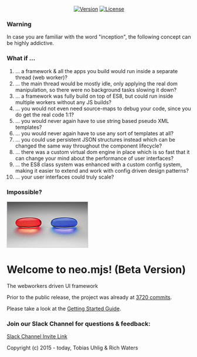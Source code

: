 <p align="center">
  <a href="https://www.npmjs.com/package/neo.mjs"><img src="https://img.shields.io/npm/v/neo.mjs.svg" alt="Version"></a>
  <a href="https://www.npmjs.com/package/neo.mjs"><img src="https://img.shields.io/npm/l/neo.mjs.svg" alt="License"></a>
</p>

### Warning
In case you are familiar with the word "inception", the following concept can be highly addictive.

### What if ...
1.  ... a framework & all the apps you build would run inside a separate thread (web worker)?
2.  ... the main thread would be mostly idle, only applying the real dom manipulation,
so there were no background tasks slowing it down?
3.  ... a framework was fully build on top of ES8, but could run inside multiple workers without any JS builds?
4.  ... you would not even need source-maps to debug your code, since you do get the real code 1:1?
5.  ... you would never again have to use string based pseudo XML templates?
6.  ... you would never again have to use any sort of templates at all?
7.  ... you could use persistent JSON structures instead which can be changed the same way
throughout the component lifecycle?
8.  ... there was a custom virtual dom engine in place which is so fast that it can change your mind about 
the performance of user interfaces?
9.  ... the ES8 class system was enhanced with a custom config system, making it easier to extend and work with config
driven design patterns?
10.  ... your user interfaces could truly scale?

### Impossible?
<img alt="neo.mjs commit history" src="./.github/images/redorbluepill.png">

# Welcome to neo.mjs! (Beta Version)
The webworkers driven UI framework

Prior to the public release, the project was already at <a href=".github/NEOMJS_HISTORY.md">3720 commits</a>.

Please take a look at the <a href=".github/GETTING_STARTED.md">Getting Started Guide</a>.

### Join our Slack Channel for questions & feedback:

<a href="https://join.slack.com/t/neotericjs/shared_invite/enQtNDk2NjEwMTIxODQ2LWRjNGQ3ZTMzODRmZGM2NDM2NzZmZTMzZmE2YjEwNDM4NDhjZDllNWY2ZDkwOWQ5N2JmZWViYjYzZTg5YjdiMDc">Slack Channel Invite Link</a>

Copyright (c) 2015 - today, Tobias Uhlig & Rich Waters